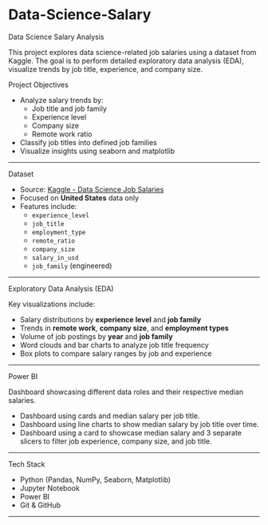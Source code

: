 # Data-Science-Salary

Data Science Salary Analysis

This project explores data science-related job salaries using a dataset from Kaggle. The goal is to perform detailed exploratory data analysis (EDA), visualize trends by job title, experience, and company size.

Project Objectives

- Analyze salary trends by:
  - Job title and job family
  - Experience level
  - Company size
  - Remote work ratio
- Classify job titles into defined job families
- Visualize insights using seaborn and matplotlib

---

Dataset

- Source: [Kaggle - Data Science Job Salaries](https://www.kaggle.com/datasets/ruchi798/data-science-job-salaries)
- Focused on **United States** data only
- Features include:
  - `experience_level`
  - `job_title`
  - `employment_type`
  - `remote_ratio`
  - `company_size`
  - `salary_in_usd`
  - `job_family` (engineered)

---

Exploratory Data Analysis (EDA)

Key visualizations include:

- Salary distributions by **experience level** and **job family**
- Trends in **remote work**, **company size**, and **employment types**
- Volume of job postings by **year** and **job family**
- Word clouds and bar charts to analyze job title frequency
- Box plots to compare salary ranges by job and experience

---

Power BI

Dashboard showcasing different data roles and their respective median salaries.
- Dashboard using cards and median salary per job title.
- Dashboard using line charts to show median salary by job title over time.
- Dashboard using a card to showcase median salary and 3 separate slicers to filter job experience, company size, and job title.
  
---

Tech Stack

- Python (Pandas, NumPy, Seaborn, Matplotlib)
- Jupyter Notebook
- Power BI
- Git & GitHub

---
